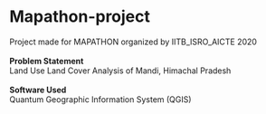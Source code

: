 # Mapathon-project
Project made for MAPATHON organized by IITB_ISRO_AICTE 2020<br><br>
<b>Problem Statement</b> <br>
Land Use Land Cover Analysis of Mandi, Himachal Pradesh <br><br>
<b>Software Used</b> <br>
Quantum Geographic Information System (QGIS)


